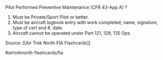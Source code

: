Pilot Performed Preventive Maintenance (CFR 43-App A)
?
1. Must be Private/Sport Pilot or better.
2. Must be aircraft logbook entry with work completed, name, signature, type of cert and  #, date.
3. Aircraft cannot be operated under Part 121, 129, 135 Ops.
<!--SR:!2022-09-30,1,230-->

Source: [[Air Trek North FIA Flashcards]]

#airtreknorth-flashcards/fia